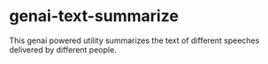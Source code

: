 # genai-text-summarize
This genai powered utility summarizes the text of different speeches delivered by different people.
